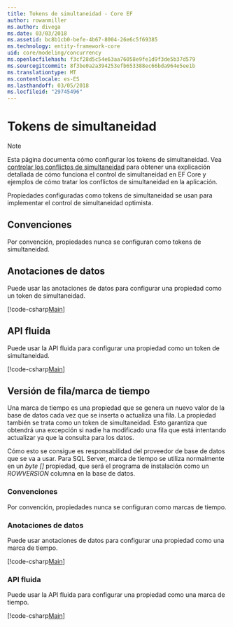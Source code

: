 ```yaml
---
title: Tokens de simultaneidad - Core EF
author: rowanmiller
ms.author: divega
ms.date: 03/03/2018
ms.assetid: bc8b1cb0-befe-4b67-8004-26e6c5f69385
ms.technology: entity-framework-core
uid: core/modeling/concurrency
ms.openlocfilehash: f3cf28d5c54e63aa76058e9fe1d9f3de5b37d579
ms.sourcegitcommit: 8f3be0a2a394253efb653388ec66bda964e5ee1b
ms.translationtype: MT
ms.contentlocale: es-ES
ms.lasthandoff: 03/05/2018
ms.locfileid: "29745496"
---
```

# <a name="concurrency-tokens"></a>Tokens de simultaneidad

> [!NOTE]
> Esta página documenta cómo configurar los tokens de simultaneidad. Vea [controlar los conflictos de simultaneidad](../saving/concurrency.md) para obtener una explicación detallada de cómo funciona el control de simultaneidad en EF Core y ejemplos de cómo tratar los conflictos de simultaneidad en la aplicación.

Propiedades configuradas como tokens de simultaneidad se usan para implementar el control de simultaneidad optimista.

## <a name="conventions"></a>Convenciones

Por convención, propiedades nunca se configuran como tokens de simultaneidad.

## <a name="data-annotations"></a>Anotaciones de datos

Puede usar las anotaciones de datos para configurar una propiedad como un token de simultaneidad.

[!code-csharp[Main](../../../samples/core/Modeling/DataAnnotations/Samples/Concurrency.cs#ConfigureConcurrencyAnnotations)]

## <a name="fluent-api"></a>API fluida

Puede usar la API fluida para configurar una propiedad como un token de simultaneidad.

[!code-csharp[Main](../../../samples/core/Modeling/FluentAPI/Samples/Concurrency.cs#ConfigureConcurrencyFluent)]

## <a name="timestamprow-version"></a>Versión de fila/marca de tiempo

Una marca de tiempo es una propiedad que se genera un nuevo valor de la base de datos cada vez que se inserta o actualiza una fila. La propiedad también se trata como un token de simultaneidad. Esto garantiza que obtendrá una excepción si nadie ha modificado una fila que está intentando actualizar ya que la consulta para los datos.

Cómo esto se consigue es responsabilidad del proveedor de base de datos que se va a usar. Para SQL Server, marca de tiempo se utiliza normalmente en un *byte []* propiedad, que será el programa de instalación como un *ROWVERSION* columna en la base de datos.

### <a name="conventions"></a>Convenciones

Por convención, propiedades nunca se configuran como marcas de tiempo.

### <a name="data-annotations"></a>Anotaciones de datos

Puede usar anotaciones de datos para configurar una propiedad como una marca de tiempo.

[!code-csharp[Main](../../../samples/core/Modeling/DataAnnotations/Samples/Timestamp.cs#ConfigureTimestampAnnotations)]

### <a name="fluent-api"></a>API fluida

Puede usar la API fluida para configurar una propiedad como una marca de tiempo.

[!code-csharp[Main](../../../samples/core/Modeling/FluentAPI/Samples/Timestamp.cs#ConfigureTimestampFluent)]
